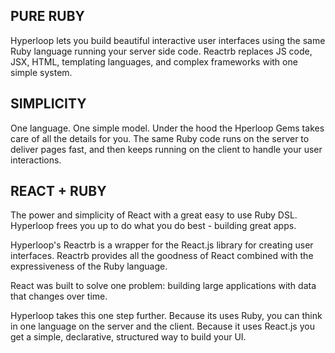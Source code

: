 ## PURE RUBY
Hyperloop lets you build beautiful interactive user interfaces using the same Ruby language running your server side code. Reactrb replaces JS code, JSX, HTML, templating languages, and complex frameworks with one simple system.

## SIMPLICITY
One language. One simple model. Under the hood the Hperloop Gems takes care of all the details for you. The same Ruby code runs on the server to deliver pages fast, and then keeps running on the client to handle your user interactions.

## REACT + RUBY
The power and simplicity of React with a great easy to use Ruby DSL. Hyperloop frees you up to do what you do best - building great apps.

Hyperloop's Reactrb is a wrapper for the React.js library for creating user interfaces.  Reactrb provides all the goodness of React combined with the expressiveness of the Ruby language.   

React was built to solve one problem: building large applications with data that changes over time.

Hyperloop takes this one step further.  Because its uses Ruby, you can think in one language on the server and the client.  Because it uses React.js you get a simple, declarative, structured way to build your UI.
